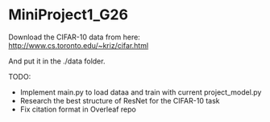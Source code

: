 # MiniProject1_G26
Download the CIFAR-10 data from here: http://www.cs.toronto.edu/~kriz/cifar.html

And put it in the ./data folder. 

TODO: 
- Implement main.py to load dataa and train with current project_model.py
- Research the best structure of ResNet for the CIFAR-10 task
- Fix citation format in Overleaf repo
